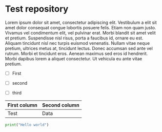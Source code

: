 # Test repository

Lorem ipsum dolor sit amet, consectetur adipiscing elit. Vestibulum a elit sit amet dolor consequat congue lobortis posuere felis. Etiam non quam justo. Vivamus vel condimentum elit, vel pulvinar erat. Morbi blandit sit amet velit et pretium. Suspendisse nisl risus, porta a faucibus id, ornare eu est. Aliquam tincidunt nisl nec turpis euismod venenatis. Nullam vitae neque pretium, ultrices metus at, tincidunt lectus. Donec accumsan sed ante vel rutrum. Morbi et tincidunt eros. Aenean maximus sed eros id hendrerit. Morbi dapibus lorem a aliquet consectetur. Ut vehicula eu ante vitae pretium.

 - [ ] First
 - [ ] second
 - [ ] third


| First column | Second column |
|--|--|
| Test | Data |

```python
print("Hello world")
```
